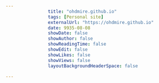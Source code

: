 ---
                title: "ohdmire.github.io"
                tags: [Personal site]
                externalUrl: "https://ohdmire.github.io"
                date: 9935-08-08
                showDate: false
                showAuthor: false
                showReadingTime: false
                showEdit: false
                showLikes: false
                showViews: false
                layoutBackgroundHeaderSpace: false
                ---
